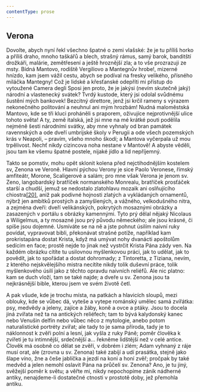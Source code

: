```yaml
---
contentType: prose
---
```


## Verona

Dovolte, abych nyní řekl všechno špatné o zemi vlašské: že je tu příliš horko a příliš draho, mnoho taškářů a blech, strašný rámus, samý barok, banditští drožkáři, malárie, zemětřesení a ještě hroznější zla; a to vše prozrazuji ze msty. Bídná Mantovo, rodiště Vergiliovo a Mantegnův hrobe!, mizerné hnízdo, kam jsem vážil cestu, abych se podíval na fresky velikého, přísného miláčka Mantegny! Což je lidské a křesťanské odepříti mi přístup do vytoužené Camera degli Sposi jen proto, že je jakýsi (nevím skutečně jaký) národní a vlastenecký svátek? Tvrdý kustode, který jsi odolal svůdnému šustění mých bankovek! Bezcitný direttore, jenž jsi krčil rameny s výrazem nekonečného politování a neuhnul ani mým hrozbám! Nudná maloměstská Mantovo, kde se tři kluci proháněli s praporem, oživujíce nejprotivnější ulice tohoto světa! A ty, země italská, jež jsi mne na mé krátké pouti podělila nejméně šesti národními svátky, aby mne vyhnaly od bran památek ravennských a ode dveří umbrijské školy v Perugii a ode všech pozemských krás v Neapoli, – pravím, všeho mnoho škodí; a Mantova vyčerpala už mou trpělivost. Nechť nikdy cizincova noha nestane v Mantově! A abyste věděli, jsou tam ke všemu špatné postele, nijaké jídlo a lid nepříjemný.

Takto se pomstiv, mohu opět sklonit kolena před nejctihodnějším kostelem sv, Zenona ve Veroně. Hlavní pýchou Verony je sice Paolo Veronese, římský amfiteátr, Morone, Scaligerové a salám; pro mne však Verona je jenom sv. Zeno, langobardský bratříček normanského Monrealu, bratříček prosťáček starší a chudší, jemuž se nedostalo zlatohlavu mozaik ani oslňujícího chiostra[\[20\]](./resources/undefined), aniž pak podivné hojnosti zlatých a vykládaných ornamentů, nýbrž jen ambítků prostých a zamyšlených, a vážného, velkodušného nitra, a zejména dveří: dveří velikánských, pokrytých mosaznými obrázky a zasazených v portálu s obrázky kamennými. Tyto prý dělal nějaký Nicolaus a Wiligelmus, a ty mosazné jsou prý původu německého; ale jsou krásné, či spíše jsou dojemné. Usmíváte se na ně a jste pohnut úsilím naivní ruky povídat, vypravovat bibli, překonávat strašné potíže, například kam prokristapána dostat Krista, když má umývat nohy dvanácti apoštolům sedícím en face; prostě nejde to jinak než vystrčit Krista Pána zády ven. Na každém obrázku cítíte tu usilovnou myšlenkovou práci, jak to udělat, jak to povědít, jak to spořádat a dostat dohromady; z Tintoretta, z Tiziana, nevím, z kterého nejskvělejšího mistra necítíte nikdy tolik duševní práce, tolik myšlenkového úsilí jako z těchto opravdu naivních reliéfů. Ale nic platno: kam se duch vloží, tam se také najde; a dveře u sv. Zenona jsou ta nejkrásnější bible, kterou jsem ve svém životě četl.

A pak všude, kde je trochu místa, na patkách a hlavicích sloupů, mezi oblouky, kde se vůbec dá, vyteše a vytepe románský umělec samá zvířátka: psy, medvědy a jeleny, zajíce a žáby, koně a ovce a ptáky. Jsou to docela jiná zvířata než ta na antických reliéfech; tam to bývá kalydonský kanec nebo Venušin delfín nebo vůbec něco z mytologie, anebo potom naturalistické portréty zvířat; ale tady to je sama příroda, tady je to náklonnost k zvěři polní a lesní, jak vyšla z ruky Páně; poměr člověka k zvířeti je tu intimnější, srdečnější a… řekněme lidštější než v celé antice. Člověk má osobně co dělat se zvěří, v dobrém i zlém; Adam vyhnaný z ráje musí orat, ale (zrovna u sv. Zenona) také zabíjí a udí prasátka, stejně jako šlape víno, žne a češe jablíčka a jezdí na koni a honí zvěř; pročpak by také medvěd a jelen nemohl oslavit Pána na průčelí sv. Zenona? Ano, je tu jiný, svěžejší poměr k světu; a věřte mi, nikdy nepochopíme zánik nádherné antiky, nenajdeme-li dostatečné ctnosti v prostotě doby, jež přemohla antiku.
